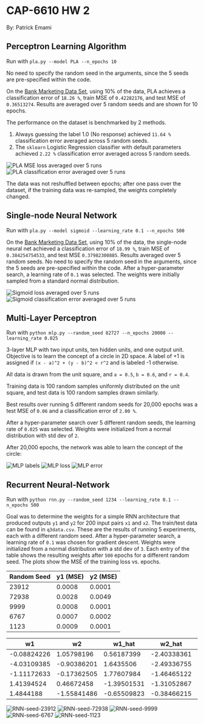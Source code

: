 # CAP-6610 HW 2

By: Patrick Emami

## Perceptron Learning Algorithm

Run with `pla.py --model PLA --n_epochs 10`

No need to specify the random seed in the arguments, since the 5 seeds are pre-specified 
within the code. 

On the [Bank Marketing Data Set](https://archive.ics.uci.edu/ml/datasets/Bank+Marketing), using 10% of the data, PLA achieves a 
classification error of `18.26 %`, train MSE of `0.42282176`, and test MSE of `0.36513274`. Results
are averaged over 5 random seeds and are shown for 10 epochs.  

The performance on the dataset is benchmarked by 2 methods. 

1. Always guessing the label 1.0 (No response) achieved `11.64 %` classification error averaged across 5 random seeds.
2. The `sklearn` Logistic Regression classifier with default parameters achieved `2.22 %` classification error averaged across 5 random seeds.

![PLA MSE loss averaged over 5 runs](img/pla_loss.png)
![PLA classification error averaged over 5 runs](img/pla_class_error.png)

The data was not reshuffled between epochs; after one pass over the dataset, if the training data was re-sampled, the weights
completely changed.

## Single-node Neural Network

Run with `pla.py --model sigmoid --learning_rate 0.1 --n_epochs 500`

On the [Bank Marketing Data Set](https://archive.ics.uci.edu/ml/datasets/Bank+Marketing), using 10% of the data, 
the single-node neural net achieved a classification error of `18.99 %`, train MSE of `0.384254754533`, and test MSE `0.37982300885`.
Results averaged over 5 random seeds. No need to specify the random seed in the arguments, since the 5 seeds are pre-specified 
within the code. After a hyper-parameter search, a learning rate of `0.1` was selected. The weights were initially sampled from a standard normal distribution.

![Sigmoid loss averaged over 5 runs](img/pla_sigmoid_loss_lr_0.1.png)
![Sigmoid classification error averaged over 5 runs](img/pla_sigmoid_class_error_lr_0.1.png)

## Multi-Layer Perceptron

Run with `python mlp.py --random_seed 82727 --n_epochs 20000 --learning_rate 0.025`

3-layer MLP with two input units, ten hidden units, and one output unit.
Objective is to learn the concept of a circle in 2D space. A label of +1
is assigned if `(x - a)^2 + (y - b)^2 < r^2` and is labeled -1 otherwise.

All data is drawn from the unit square, and `a = 0.5`, `b = 0.6`, and `r = 0.4`.

Training data is 100 random samples uniformly distributed on the unit square,
and test data is 100 random samples drawn similarly.

Best results over running 5 different random seeds for 20,000 epochs 
was a test MSE of `0.06` and a classification error of `2.00 %`. 

After a hyper-parameter search over 5 different random seeds, the learning rate of `0.025` was selected.
Weights were initialized from a normal distribution with std dev of `2`.

After 20,000 epochs, the network was able to learn the concept of the circle:

![MLP labels](img/mlp-labels.png)
![MLP loss](img/mlp_loss.png)
![MLP error](img/mlp_class_error.png)

## Recurrent Neural-Network

Run with `python rnn.py --random_seed 1234 --learning_rate 0.1 --n_epochs 500`

Goal was to determine the weights for a simple RNN architecture that produced outputs `y1` and `y2` for 200 input pairs 
`x1` and `x2`. The train/test data can be found in `q3data.csv`. These are the results of running 5 experiments, each with a different random seed. After a hyper-parameter search, a learning rate of 
`0.1` was chosen for gradient descent. Weights were initialized from a normal distribution with a std dev of `3`. Each entry 
of the table shows the resulting weights after `500` epochs for a different random seed. The plots show the MSE of the 
training loss vs. epochs.

| Random Seed | y1 (MSE) | y2 (MSE)
|---|---|---|
| 23912 | 0.0008 | 0.0001 
| 72938 | 0.0028 | 0.0049 
| 9999 |  0.0008 | 0.0001 
| 6767 |  0.0007 | 0.0002 
| 1123 |  0.0009 | 0.0001 

 w1 | w2 | w1_hat | w2_hat | bias1 | bias2
 ---|---|---|---|---|---
 | -0.08824226 |  1.05798196 | 0.56187399 | -2.40338361 | 0.65013105 | -1.24926364
 | -4.03109385 | -0.90386201 | 1.6435506 | -2.49336755 | 1.31868148 | -0.46683088
 | -1.11172633 | -0.17362505 | 1.77607984 | -1.46465122 | 1.00974762 | -0.51267624
 | 1.41394524 | 0.46672458 | -1.39501531 | -1.31052867 | 0.15320471 | -0.83057737
 | 1.4844188 | -1.55841486 | -0.65509823 | -0.38466215 | 0.01454801 | 0.47195181
 
![RNN-seed-23912](img/rnn-seed-23912.png)
![RNN-seed-72938](img/rnn-seed-72938.png)
![RNN-seed-9999](img/rnn-seed-9999.png)
![RNN-seed-6767](img/rnn-seed-6767.png)
![RNN-seed-1123](img/rnn-seed-1123.png)
